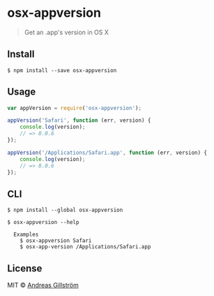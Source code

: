 # osx-appversion

> Get an .app's version in OS X


## Install

```
$ npm install --save osx-appversion
```


## Usage

```js
var appVersion = require('osx-appversion');

appVersion('Safari', function (err, version) {
	console.log(version);
	// => 8.0.6
});

appVersion('/Applications/Safari.app', function (err, version) {
	console.log(version);
	// => 8.0.6
});
```


## CLI

```
$ npm install --global osx-appversion
```

```
$ osx-appversion --help

  Examples
    $ osx-appversion Safari
    $ osx-app-version /Applications/Safari.app
```


## License

MIT © [Andreas Gillström](https://github.com/gillstrom)
